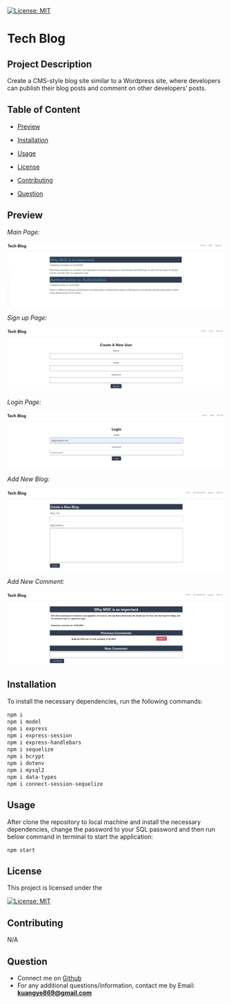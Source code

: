 [![License: MIT](https://img.shields.io/badge/License-MIT-yellow.svg)](https://opensource.org/licenses/MIT)

# Tech Blog

## Project Description
Create a CMS-style blog site similar to a Wordpress site, where developers can publish their blog posts and comment on other developers’ posts.

## Table of Content

* [Preview](#preview)

* [Installation](#installation)

* [Usage](#usage)

* [License](#license)

* [Contributing](#contributing)

* [Question](#question)

## Preview

*Main Page:*

![MAIN PAGE](/public/image/Main.jpg)

*Sign up Page:*

![SIGN UP PAGE](/public/image/Signup.jpg)

*Login Page:*

![LOGIN PAGE](/public/image/Login.jpg)

*Add New Blog:*

![ADD NEW BLOG](/public/image/Add_New_Blog.jpg)

*Add New Comment:*

![ADD NEW COMMENT](/public/image/Add_Comment.jpg)

## Installation
To install the necessary dependencies, run the following commands:

```
npm i
npm i model
npm i express
npm i express-session
npm i express-handlebars
npm i sequelize
npm i bcrypt
npm i dotenv
npm i mysql2
npm i data-types
npm i connect-session-sequelize

```

## Usage
After clone the repository to local machine and install the necessary dependencies, change the password to your SQL password and then run below command in terminal to start the application:
```
npm start
```

## License
This project is licensed under the 

[![License: MIT](https://img.shields.io/badge/License-MIT-yellow.svg)](https://opensource.org/licenses/MIT)

## Contributing
N/A
  
## Question
* Connect me on [Github](https://github.com/ykuang321)
* For any additional questions/information, contact me by Email: **kuangye869@gmail.com**
